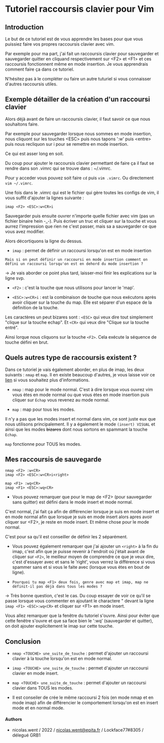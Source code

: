 # Tutoriel raccoursis clavier pour Vim

## Introduction

Le but de ce tutoriel est de vous apprendre les bases pour que vous puissiez
faire vos propres raccoursis clavier avec vim.

Par exemple pour ma part, j'ai fait un raccoursis clavier pour sauvegarder et
sauvegarder quitter en cliquand respectivement sur \<F2\> et \<F1\> et ces
raccoursis fonctionnent même en mode insertion. Je vous apprendrais comment
faire ça dans ce tutoriel.

N'hésitez pas à le compléter ou faire un autre tuturiel si vous connaisser
d'autres raccoursis utiles.

## Exemple détailler de la création d'un raccoursi clavier

Alors déjà avant de faire un raccoursis clavier, il faut savoir ce que nous
souhaitons faire.

Par exemple pour sauvegarder lorsque nous sommes en mode insertion, nous
cliquont sur les touches \<ESC\> puis nous tapons ':w' puis \<entre\> puis nous
recliquon sur i pour se remettre en mode insertion.

Ce qui est asser long en soit.

Du coup pour ajouter le raccoursis clavier permettant de faire ça il faut se
rendre dans son .vimrc qui se trouve dans : ~/.vimrc.

Pour y acceder vous pouvez soit faire `cd` puis `vim .vimrc`. Ou directement
`vim ~/.vimrc`.

Une fois dans le .vimrc qui est le fichier qui gère toutes les configs de vim,
il vous suffit d'ajouter la lignes suivante :

`imap <F2> <ESC>:w<CR>i`

Sauvegarder puis ensuite ouvrer n'importe quelle fichier avec vim (pas un
fichier binaire hein -\_-). Puis écriver un truc et cliquer sur la touche <F2>
et vous aurrez l'impression que rien ne c'est passer, mais sa a sauvegarder ce
que vous avez modifier.

Alors décortiquons la ligne du dessus.

* `imap` : permet de définir un raccoursi lorsqu'on est en mode insertion

`Mais si on peut définir un raccoursi en mode insertion comment on défini un
raccoursi lorsqu'on est en dehord du mode insertion ?`

-> Je vais aborder ce point plus tard, laisser-moi finir les explications sur la
ligne svp.

* `<F2>` : c'est la touche que nous utilisons pour lancer le 'map'.

* `<ESC>:w<CR>i` : est la combinaison de touche que nous exécutons après avoir
cliquer sur la touche du map. Elle est séparer d'un espace de la définition de
la touche.

Les caractères un peut bizares sont : `<ESC>` qui veux dire tout simplement
"clique sur la touche echap". Et `<CR>` qui veux dire "Clique sur la touche
entré".

Ainsi lorque nous cliquons sur la touche `<F2>`. Cela exécute la séquence de
touche défini en brut.

## Quels autres type de raccoursis existent ?

Dans ce tutoriel je vais également aborder, en plus de imap, les deux suivants :
`nmap` et `map`. Il en existe beaucoup d'autres, je vous laisse voir ce
[lien](https://vim.fandom.com/wiki/Mapping_keys_in_Vim_-_Tutorial_(Part_1)) si
vous souhaitez plus d'informations.

* `nmap` : map pour le mode normal. C'est à dire lorsque vous ouvrez vim vous
ètes en mode normal ou que vous ètes en mode insertion puis cliquer sur `Echap`
vous revenez au mode normal.

* `map` : map pour tous les modes.

Il n'y a pas que les modes insert et normal dans vim, ce sont juste eux que nous
utilisons principalement. Il y a également le mode `(insert) VISUAL` et ainsi
que les modes ~~bizares~~ dont nous sortons en spammant la touche `Echap`.

`map` fonctionne pour TOUS les modes.

## Mes raccoursis de sauvegarde

```
nmap <F2> :w<CR>
imap <F2> <ESC>:w<CR>i<right>

map <F1> :wq<CR>
imap <F1> <ESC>:wq<CR>
```

* Vous pouvez remarquer que pour le map de \<F2\> (pour sauvegarder sans quitter)
est défini dans le mode insert et mode normal.

C'est normal, j'ai fait ça afin de différencier lorsque je suis en mode insert
et en mode normal afin que lorsque je suis en mode insert alors apres avoir
cliquer sur \<F2\>, je reste en mode insert. Et même chose pour le mode normal.

C'est pour sa qu'il est conseiller de définir les 2 séparément.

* Vous pouvez également remarquer que j'ai ajouter un `<right>` à la fin du
imap, c'est afin que je puisse revenir à l'endroit où j'était avant de cliquer
sur `<F2>`, le meilleur moyen de comprendre ce que je veux dire, c'est d'essayer
avec et sans le 'right', vous verrez la différence si vous spammer <F2> sans et
si vous le faite avec (lorsque vous ètes en bout de ligne).

* `Pourquoi tu map <F1> deux fois, genre avec map et imap, map ne définit-il pas
déjà dans tous les modes ?`

-> Très bonne question, c'est le cas. Du coup essayer de voir ce qu'il se passe
lorsque vous commenter en ajoutant le charactere " devant la ligne
`imap <F1> <ESC>:wq<CR>` et cliquer sur \<F1\> en mode insert.

Vous allez remarquer que la fenêtre du tutoriel s'ouvre. Ainsi pour éviter que
cette fenêtre s'ouvre et que sa face bien le ':wq' (sauvegarder et quitter), on
doit ajouter explicitement le imap sur cette touche.

## Conclusion

* `nmap <TOUCHE> une_suite_de_touche` : permet d'ajouter un raccoursi clavier à
la touche <TOUCHE> lorsqu'on est en mode normal.

* `imap <TOUCHE> une_suite_de_touche` : permet d'ajouter un raccoursi clavier en
mode insert.

* `map <TOUCHE> une_suite_de_touche` : permet d'ajouter un raccoursi clavier
dans TOUS les modes.

* Il est conseiler de crée le même raccoursi 2 fois (en mode nmap et en mode
imap) afin de différencier le comportement lorsqu'on est en insert mode et en
normal mode.

#### Authors
* nicolas.went / 2022 / nicolas.went@epita.fr / Lockface77#8305 / délegué GRB1

